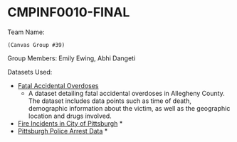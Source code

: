 # CMPINF0010-FINAL

Team Name: 

    (Canvas Group #39)

Group Members: Emily Ewing, Abhi Dangeti

Datasets Used: 
* [Fatal Accidental Overdoses](https://data.wprdc.org/dataset/allegheny-county-fatal-accidental-overdoses/resource/1c59b26a-1684-4bfb-92f7-205b947530cf)
    * A dataset detailing fatal accidental overdoses in Allegheny County. The dataset includes data points such as time of death, demographic information about the victim, as well as the geographic location and drugs involved. 
* [Fire Incidents in City of Pittsburgh](https://data.wprdc.org/dataset/fire-incidents-in-city-of-pittsburgh)
    * 
* [Pittsburgh Police Arrest Data](https://data.wprdc.org/dataset/arrest-data)
    * 


